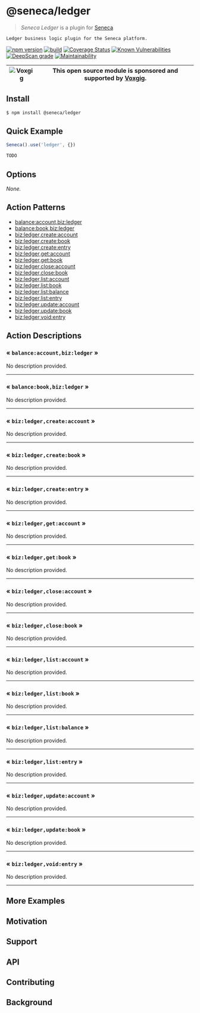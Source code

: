 # @seneca/ledger

> _Seneca Ledger_ is a plugin for [Seneca](http://senecajs.org)

    Ledger business logic plugin for the Seneca platform.

[![npm version](https://img.shields.io/npm/v/@seneca/ledger.svg)](https://npmjs.com/package/@seneca/ledger)
[![build](https://github.com/senecajs/seneca-ledger/actions/workflows/build.yml/badge.svg)](https://github.com/senecajs/seneca-ledger/actions/workflows/build.yml)
[![Coverage Status](https://coveralls.io/repos/github/senecajs/seneca-ledger/badge.svg?branch=main)](https://coveralls.io/github/senecajs/seneca-ledger?branch=main)
[![Known Vulnerabilities](https://snyk.io/test/github/senecajs/seneca-ledger/badge.svg)](https://snyk.io/test/github/senecajs/seneca-ledger)
[![DeepScan grade](https://deepscan.io/api/teams/5016/projects/20872/branches/581541/badge/grade.svg)](https://deepscan.io/dashboard#view=project&tid=5016&pid=20872&bid=581541)
[![Maintainability](https://api.codeclimate.com/v1/badges/8242b80adb8acb685afd/maintainability)](https://codeclimate.com/github/senecajs/seneca-ledger/maintainability)

| ![Voxgig](https://www.voxgig.com/res/img/vgt01r.png) | This open source module is sponsored and supported by [Voxgig](https://www.voxgig.com). |
| ---------------------------------------------------- | --------------------------------------------------------------------------------------- |

## Install

```sh
$ npm install @seneca/ledger
```

## Quick Example

```js
Seneca().use('ledger', {})

TODO
```

<!--START:options-->

## Options

_None._

<!--END:options-->

<!--START:action-list-->


## Action Patterns

* [balance:account,biz:ledger](#-balanceaccountbizledger-)
* [balance:book,biz:ledger](#-balancebookbizledger-)
* [biz:ledger,create:account](#-bizledgercreateaccount-)
* [biz:ledger,create:book](#-bizledgercreatebook-)
* [biz:ledger,create:entry](#-bizledgercreateentry-)
* [biz:ledger,get:account](#-bizledgergetaccount-)
* [biz:ledger,get:book](#-bizledgergetbook-)
* [biz:ledger,close:account](#-bizledgercloseaccount-)
* [biz:ledger,close:book](#-bizledgerclosebook-)
* [biz:ledger,list:account](#-bizledgerlistaccount-)
* [biz:ledger,list:book](#-bizledgerlistbook-)
* [biz:ledger,list:balance](#-bizledgerlistbalance-)
* [biz:ledger,list:entry](#-bizledgerlistentry-)
* [biz:ledger,update:account](#-bizledgerupdateaccount-)
* [biz:ledger,update:book](#-bizledgerupdatebook-)
* [biz:ledger,void:entry](#-bizledgervoidentry-)


<!--END:action-list-->

<!--START:action-desc-->


## Action Descriptions

### &laquo; `balance:account,biz:ledger` &raquo;

No description provided.



----------
### &laquo; `balance:book,biz:ledger` &raquo;

No description provided.



----------
### &laquo; `biz:ledger,create:account` &raquo;

No description provided.



----------
### &laquo; `biz:ledger,create:book` &raquo;

No description provided.



----------
### &laquo; `biz:ledger,create:entry` &raquo;

No description provided.



----------
### &laquo; `biz:ledger,get:account` &raquo;

No description provided.



----------
### &laquo; `biz:ledger,get:book` &raquo;

No description provided.



----------
### &laquo; `biz:ledger,close:account` &raquo;

No description provided.



----------
### &laquo; `biz:ledger,close:book` &raquo;

No description provided.



----------
### &laquo; `biz:ledger,list:account` &raquo;

No description provided.



----------
### &laquo; `biz:ledger,list:book` &raquo;

No description provided.



----------
### &laquo; `biz:ledger,list:balance` &raquo;

No description provided.



----------
### &laquo; `biz:ledger,list:entry` &raquo;

No description provided.



----------
### &laquo; `biz:ledger,update:account` &raquo;

No description provided.



----------
### &laquo; `biz:ledger,update:book` &raquo;

No description provided.



----------
### &laquo; `biz:ledger,void:entry` &raquo;

No description provided.



----------


<!--END:action-desc-->

## More Examples

## Motivation

## Support

## API

## Contributing

## Background
